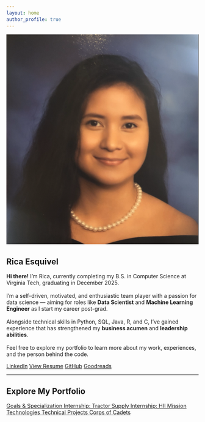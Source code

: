 ```yaml
---
layout: home
author_profile: true
---
```


<!-- Intro Section -->
<section class="intro">
  <img src="assets/Profile.png" alt="Profile picture of Rica Esquivel" class="profile-pic">
  
  <div class="intro-text">
    <h1>Rica Esquivel</h1>
    <p class="intro-text">
      <strong>Hi there!</strong> I’m Rica, currently completing my B.S. in Computer Science at Virginia Tech, graduating in December 2025.  
      <br><br>
      I’m a self-driven, motivated, and enthusiastic team player with a passion for data science — aiming for roles like <strong>Data Scientist</strong> and <strong>Machine Learning Engineer</strong> as I start my career post-grad.  
      <br><br>
      Alongside technical skills in Python, SQL, Java, R, and C, I’ve gained experience that has strengthened my <strong>business acumen</strong> and <strong>leadership abilities</strong>.  
      <br><br>
      Feel free to explore my portfolio to learn more about my work, experiences, and the person behind the code.
    </p>
    <div class="button-group">
      <a href="https://www.linkedin.com/in/rica-esquivel/" target="_blank" class="btn">LinkedIn</a>
      <a href="{{ '/assets/Rica_Esquivel_Resume.pdf' | relative_url }}" target="_blank" class="btn">View Resume</a>
      <a href="https://github.com/esquivelrica" target="_blank" class="btn">GitHub</a>
      <a href="https://www.goodreads.com/user/show/188499200-rica-esquivel" target="_blank" class="btn">Goodreads</a>
    </div>
  </div>
</section>

---

## Explore My Portfolio
<div class="cards">
  <a class="card" href="{{ '/goals/' | relative_url }}">
    <i class="fas fa-bullseye"></i>
    Goals & Specialization
  </a>
  <a class="card" href="{{ '/internships-tractor/' | relative_url }}">
    <i class="fas fa-store"></i>
    Internship: Tractor Supply
  </a>
  <a class="card" href="{{ '/internships-hii/' | relative_url }}">
    <i class="fas fa-ship"></i>
    Internship: HII Mission Technologies
  </a>
  <a class="card" href="{{ '/projects/' | relative_url }}">
    <i class="fas fa-code"></i>
    Technical Projects
  </a>
    <a class="card" href="{{ '/cadets/' | relative_url }}">
    <i class="fas fa-shield-halved"></i>
    Corps of Cadets
  </a>
  <!-- <a class="card" href="{{ '/blog/' | relative_url }}">
    <i class="fas fa-pen-nib"></i>
    Blog
  </a> -->
</div>

<!-- ## Beyond the Office
<div class="beyond-office">
  <div class="hobby">
    <img src="{{ '/assets/hobbies/hiking.jpg' | relative_url }}" alt="Hiking trail view">
    <h3>Hiking</h3>
    <p>I love exploring trails and connecting with nature, from local paths to challenging summits.</p>
  </div>
  <div class="hobby">
    <img src="{{ '/assets/hobbies/fitness.jpg' | relative_url }}" alt="Weights and gym equipment">
    <h3>Fitness</h3>
    <p>Personal fitness is my way of staying focused, energized, and balanced in life.</p>
  </div>
  <div class="hobby">
    <img src="{{ '/assets/hobbies/cooking.jpg' | relative_url }}" alt="A plated meal">
    <h3>Cooking</h3>
    <p>In my kitchen, I experiment with recipes and flavors, making meals for friends and family.</p>
  </div>
</div>

<p style="text-align:center; margin-top:1rem;">
  <a href="{{ '/beyond-the-office/' | relative_url }}" class="btn">Learn More →</a>
</p> -->

<!-- ### Recent Posts
<div class="post-previews">
{% for post in site.posts limit:3 %}
  <a class="post-preview" href="{{ post.url | relative_url }}">
    {% if post.header and post.header.teaser %}
      <img src="{{ post.header.teaser | relative_url }}" alt="{{ post.title }} teaser">
    {% endif %}
    <h3>{{ post.title }}</h3>
    <p class="meta">{{ post.date | date: "%B %d, %Y" }}</p>
    <p>{{ post.excerpt | strip_html | truncate: 140 }}</p>
  </a>
{% endfor %}
</div>
<p><a class="btn" href="{{ '/blog/' | relative_url }}">View all posts →</a></p> -->
